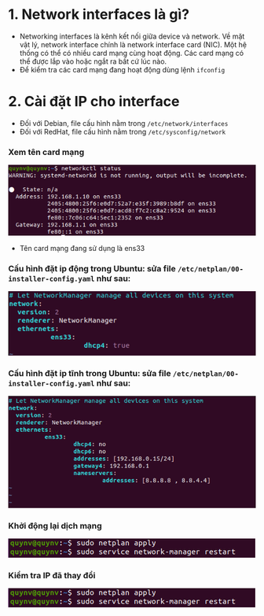 # 1. Network interfaces là gì?

- Networking interfaces là kênh kết nối giữa device và network. Về mặt vật lý, network interface chính là network interface card (NIC). Một hệ thống có thể có nhiều card mạng cùng hoạt động. Các card mạng có thể được lắp vào hoặc ngắt ra bất cứ lúc nào.
- Để kiểm tra các card mạng đang hoạt động dùng lệnh `ifconfig`

# 2. Cài đặt IP cho interface

- Đối với Debian, file cấu hình nằm trong `/etc/network/interfaces`
- Đối với RedHat, file cấu hình nằm trong `/etc/sysconfig/network`

### Xem tên card mạng

<img src="https://github.com/lean15998/Linux/blob/main/images/13.1.PNG">

- Tên card mạng đang sử dụng là ens33

### Cấu hình đặt ip động trong Ubuntu: sửa file `/etc/netplan/00-installer-config.yaml` như sau:

<img src="https://github.com/lean15998/Linux/blob/main/images/13.2.PNG">

### Cấu hình đặt ip tĩnh trong Ubuntu: sửa file `/etc/netplan/00-installer-config.yaml` như sau:

<img src="https://github.com/lean15998/Linux/blob/main/images/13.3.PNG">

### Khởi động lại dịch mạng


<img src="https://github.com/lean15998/Linux/blob/main/images/13.4.PNG">


### Kiểm tra IP đã thay đổi

<img src="https://github.com/lean15998/Linux/blob/main/images/13.4.PNG">
